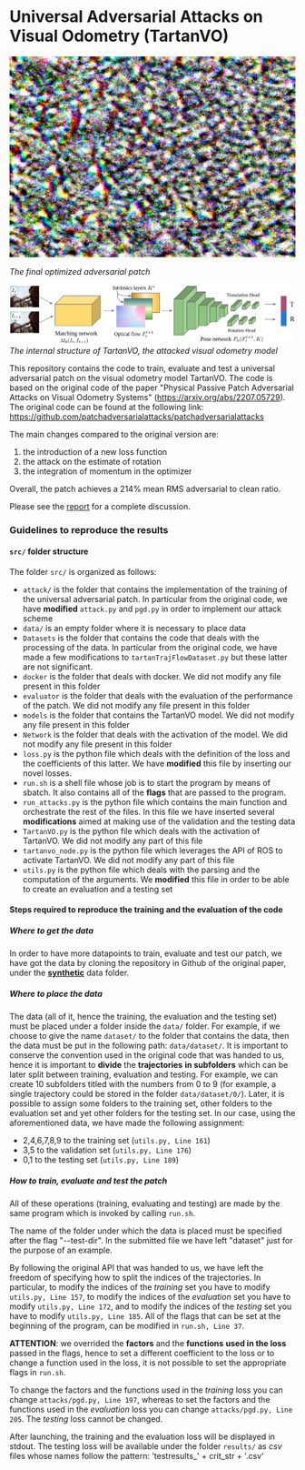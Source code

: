 # Universal Adversarial Attacks on Visual Odometry (TartanVO)
![adversarial attack patch](custom_attack.png)

*The final optimized adversarial patch*

![TartanVO internal structure](TartanVO_structure.jpeg)
*The internal structure of TartanVO, the attacked visual odometry model*

This repository contains the code to train, evaluate and test a universal adversarial patch on the visual odometry model TartanVO. The code is based on the original code of the paper "Physical Passive Patch Adversarial Attacks on Visual Odometry Systems" (https://arxiv.org/abs/2207.05729). The original code can be found at the following link:
https://github.com/patchadversarialattacks/patchadversarialattacks

The main changes compared to the original version are:
1. the introduction of a new loss function
2. the attack on the estimate of rotation
3. the integration of momentum in the optimizer

Overall, the patch achieves a $214$% mean RMS adversarial to clean ratio.

Please see the [report](report.pdf) for a complete discussion. 
### Guidelines to reproduce the results
#### `src/` folder structure
The folder ```src/``` is organized as follows:
- ```attack/``` is the folder that contains the implementation of the training of the universal adversarial patch. In particular from the original code, we have **modified** `attack.py` and `pgd.py` in order to implement our attack scheme
- `data/` is an empty folder where it is necessary to place data
- `Datasets` is the folder that contains the code that deals with the processing of the data. In particular from the original code, we have made a few modifications to `tartanTrajFlowDataset.py` but these latter are not significant.
- `docker` is the folder that deals with docker. We did not modify any file present in this folder
- `evaluator` is the folder that deals with the evaluation of the performance of the patch. We did not modify any file present in this folder
- `models` is the folder that contains the TartanVO model. We did not modify any file present in this folder
- `Network` is the folder that deals with the activation of the model. We did not modify any file present in this folder
- `loss.py` is the python file which deals with the definition of the loss and the coefficients of this latter. We have **modified** this file by inserting our novel losses.
- `run.sh` is a shell file whose job is to start the program by means of sbatch. It also contains all of the **flags** that are passed to the program.
- `run_attacks.py` is the python file which contains the main function and orchestrate the rest of the files. In this file we have inserted several **modifications** aimed at making use of the validation and the testing data
- `TartanVO.py` is the python file which deals with the activation of TartanVO. We did not modify any part of this file
- `tartanvo_node.py` is the python file which leverages the API of ROS to activate TartanVO. We did not modify any part of this file
- `utils.py` is the python file which deals with the parsing and the computation of the arguments. We **modified** this file in order to be able to create an evaluation and a testing set

#### Steps required to reproduce the training and the evaluation of the code
##### Where to get the data
In order to have more datapoints to train, evaluate and test our patch, we have got the data by cloning the repository in Github of the original paper, under the [**synthetic**](https://github.com/patchadversarialattacks/patchadversarialattacks/tree/main/data/3sec_on_ring_r50m) data folder.
##### Where to place the data
The data (all of it, hence the training, the evaluation and the testing set) must be placed under a folder inside the `data/` folder. For example, if we choose to give the name `dataset/` to the folder that contains the data, then the data must be put in the following path: `data/dataset/`.
It is important to conserve the convention used in the original code that was handed to us, hence it is important to **divide** the **trajectories** **in subfolders** which can be later split between training, evaluation and testing. For example, we can create 10 subfolders titled with the numbers from 0 to 9 (for example, a single trajectory could be stored in the folder `data/dataset/0/`). Later, it is possible to assign some folders to the training set, other folders to the evaluation set and yet other folders for the testing set. 
In our case, using the aforementioned data, we have made the following assignment:
- 2,4,6,7,8,9 to the training set (`utils.py, Line 161`)
- 3,5 to the validation set (`utils.py, Line 176`)
- 0,1 to the testing set (`utils.py, Line 189`)
##### How to train, evaluate and test the patch
All of these operations (training, evaluating and testing) are made by the same program which is invoked by calling `run.sh`. 

The name of the folder under which the data is placed must be specified after the flag "--test-dir". In the submitted file we have left "dataset" just for the purpose of an example.

By following the original API that was handed to us, we have left the freedom of specifying how to split the indices of the trajectories. In particular, to modify the indices of the *training* set you have to modify `utils.py, Line 157`, to modify the indices of the *evaluation* set you have to modify `utils.py, Line 172`, and to modify the indices of the *testing* set you have to modify `utils.py, Line 185`.
All of the flags that can be set at the beginning of the program, can be modified in `run.sh, Line 37`. 

**ATTENTION**: we overrided the **factors** and the **functions** **used in the loss** passed in the flags, hence to set a different coefficient to the loss or to change a function used in the loss, it is not possible to set the appropriate flags in `run.sh`.

To change the factors and the functions used in the *training* loss you can change `attacks/pgd.py, Line 197`, whereas to set the factors and the functions used in the *evaluation* loss you can change `attacks/pgd.py, Line 205`. The *testing* loss cannot be changed.

After launching, the training and the evaluation loss will be displayed in stdout. 
The testing loss will be available under the folder `results/` as *csv* files whose names follow the pattern: 'testresults_' + crit_str + '.csv'




